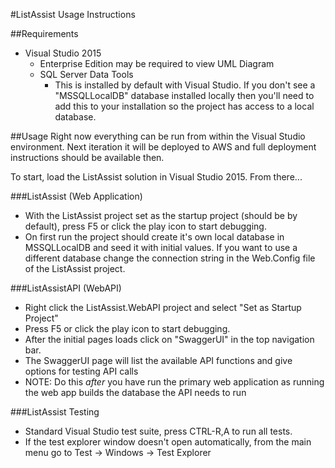 #ListAssist Usage Instructions

##Requirements

- Visual Studio 2015
    - Enterprise Edition may be required to view UML Diagram
    - SQL Server Data Tools 
      - This is installed by default with Visual Studio. If you don't see 
        a "MSSQLLocalDB" database installed locally then you'll need to add this 
        to your installation so the project has access to a local database.

##Usage
Right now everything can be run from within the Visual Studio environment. Next
iteration it will be deployed to AWS and full deployment instructions should be
available then.

To start, load the ListAssist solution in Visual Studio 2015. From there...

###ListAssist (Web Application)
- With the ListAssist project set as the startup project (should be by default),
  press F5 or click the play icon to start debugging.
- On first run the project should create it's own local database in MSSQLLocalDB
  and seed it with initial values. If you want to use a different database
  change the connection string in the Web.Config file of the ListAssist
  project.

###ListAssistAPI (WebAPI)
- Right click the ListAssist.WebAPI project and select "Set as Startup Project"
- Press F5 or click the play icon to start debugging.
- After the initial pages loads click on "SwaggerUI" in the top navigation bar.
- The SwaggerUI page will list the available API functions and give options for
  testing API calls
- NOTE: Do this *after* you have run the primary web application as running the 
  web app builds the database the API needs to run

###ListAssist Testing
- Standard Visual Studio test suite, press CTRL-R,A to run all tests.
- If the test explorer window doesn't open automatically, from the main menu go
  to Test -> Windows -> Test Explorer


